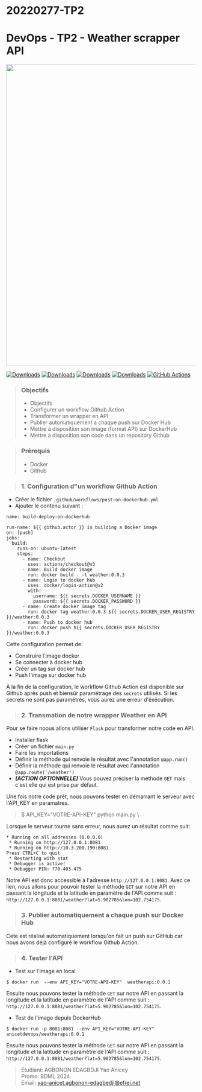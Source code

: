 # 20220277-TP2

# DevOps - TP2 - Weather scrapper API

<image src="https://bump.sh/packs/static/3e19c626035098dcd33c.png" width=800 center>

[![Downloads](https://static.pepy.tech/personalized-badge/docker?period=month&units=international_system&left_color=blue&right_color=yellow&left_text=docker)](https://pepy.tech/project/docker)   [![Downloads](https://static.pepy.tech/personalized-badge/requests?period=month&units=international_system&left_color=brightgreen&right_color=orange&left_text=requests)](https://pepy.tech/project/requests) [![Downloads](https://static.pepy.tech/personalized-badge/openweather?period=month&units=international_system&left_color=blue&right_color=green&left_text=openweather)](https://pepy.tech/project/openweather) [![Downloads](https://static.pepy.tech/personalized-badge/github?period=month&units=international_system&left_color=black&right_color=orange&left_text=github)](https://pepy.tech/project/github) [![GitHub Actions](https://github.com/actions/toolkit/actions/workflows/main.yml/badge.svg)](https://github.com/actions/toolkit/actions/workflows/main.yml)

> ### Objectifs
> - Objectifs
> - Configurer un workflow Github Action
> - Transformer un wrapper en API
> - Publier automatiquement a chaque push sur Docker Hub
> - Mettre à disposition son image (format API) sur DockerHub
> - Mettre à disposition son code dans un repository Github

> ### Prérequis
> - Docker
> - Github

> ### 1. Configuration d"un workflow Github Action
- Créer le fichier `.github/workflows/post-on-dockerhub.yml` 
- Ajouter le contenu suivant :
````
name: build-deploy-on-dockerhub

run-name: ${{ github.actor }} is building a Docker image
on: [push]
jobs:
  build:
    runs-on: ubuntu-latest
    steps:
      - name: Checkout
        uses: actions/checkout@v3
      - name: Build docker image
        run: docker build . -t weather:0.0.3
      - name: Login to docker hub
        uses: docker/login-action@v2
        with:
          username: ${{ secrets.DOCKER_USERNAME }}
          password: ${{ secrets.DOCKER_PASSWORD }}
      - name: Create docker image tag
        run: docker tag weather:0.0.3 ${{ secrets.DOCKER_USER_REGISTRY }}/weather:0.0.3
      - name: Push to docker hub
        run: docker push ${{ secrets.DOCKER_USER_REGISTRY }}/weather:0.0.3
````

Cette configuration permet de:
- Construire l'image docker
- Se connecter à docker hub
- Créer un tag sur docker hub
- Push l'image sur docker hub

À la fin de la configuration, le workflow Github Action est disponible sur Github après push et biensûr paramétrage des `secrets` utilisés. Si les secrets ne sont pas paramétrés, vous aurez une erreur d'éxécution.

> ### 2. Transmation de notre wrapper Weather en API
Pour se faire noous allons utiliser `Flask` pour transformer notre code en API. 
- Installer flask
- Créer un fichier `main.py`
- Faire les importations
- Définir la méthode qui renvoie le résultat avec l'annotation `@app.run()`
- Définir la méthode qui renvoie le résultat avec l'annotation `@app.route('/weather')`
- ***(ACTION OPTIONNELLE)*** Vous pouvez préciser la méthode `GET` mais c'est elle qui est prise par défaut.

Une fois notre code prêt, nous pouvons tester en démarrant le serveur avec l'API_KEY en paramatres.
> $ API_KEY="VOTRE-API-KEY" python main.py \

Lorsque le serveur tourne sans erreur, nous aurez un résultat comme suit:
````
* Running on all addresses (0.0.0.0)
 * Running on http://127.0.0.1:8081
 * Running on http://10.3.200.190:8081
Press CTRL+C to quit
 * Restarting with stat
 * Debugger is active!
 * Debugger PIN: 770-403-475
````
Notre API est donc accessible à l'adresse `http://127.0.0.1:8081`. Avec ce lien, nous allons pour pouvoir tester la méthode `GET` sur notre API en passant la longitude et la latitude en paramètre de l'API comme suit : `http://127.0.0.1:8081/weather?lat=5.902785&lon=102.754175`.

> ### 3. Publier automatiquement a chaque push sur Docker Hub
Cete est réalisé automatiquement lorsqu'on fait un push sur GitHub car nous avons déjà configuré le workflow Github Action.

> ### 4. Tester l'API
- Test sur l'image en local
```
$ docker run  --env API_KEY="VOTRE-API-KEY"  weatherapi:0.0.1
```
Ensuite nous pouvons tester la méthode `GET` sur notre API en passant la longitude et la latitude en paramètre de l'API comme suit : `http://127.0.0.1:8081/weather?lat=5.902785&lon=102.754175`.

- Test de l'image depuis DockerHub
```
$ docker run -p 8081:8081 --env API_KEY="VOTRE-API-KEY" anicetdevops/weatherapi:0.0.1  
```
Ensuite nous pouvons tester la méthode `GET` sur notre API en passant la longitude et la latitude en paramètre de l'API comme suit : `http://127.0.0.1:8081/weather?lat=5.902785&lon=102.754175`.

>
> Etudiant: AGBONON EDAGBDJI Yao Anicey \
> Promo: BDML 2024 \
> Email: yao-anicet.agbonon-edagbedji@efrei.net
>